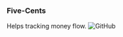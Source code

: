 ### Five-Cents
Helps tracking money flow.
![GitHub](https://user-images.githubusercontent.com/26133299/149959523-1a99f7c3-e412-4f95-9f14-b92795b5f549.jpg)
